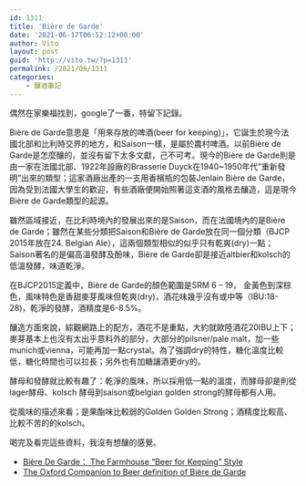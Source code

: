 ```yaml
---
id: 1311
title: 'Bière de Garde'
date: '2021-06-17T06:52:12+00:00'
author: Vito
layout: post
guid: 'http://vito.tw/?p=1311'
permalink: /2021/06/1311
categories:
    - 釀酒筆記
---
```


偶然在家樂福找到，google了一番，特留下記錄。

Bière de Garde意思是「用來存放的啤酒(beer for keeping)」，它誕生於現今法國北部和比利時交界的地方，和Saison一樣，是屬於農村啤酒。以前Bière de Garde是怎麼釀的，並沒有留下太多文獻，己不可考。現今的Bière de Garde則是由一家在法國北部、1922年設廠的Brasserie Duyck在1940~1950年代”重新發明”出來的類型；這家酒廠出產的一支用香檳瓶的包裝Jenlain Bière de Garde，因為受到法國大學生的歡迎，有些酒廠便開始照著這支酒的風格去釀造，這是現今Bière de Garde類型的起源。

雖然區域接近，在比利時境內的發展出來的是Saison，而在法國境內的是Bière de Garde；雖然在某些分類把Saison和Bière de Garde放在同一個分類（BJCP 2015年放在24. Belgian Ale），這兩個類型相似的似乎只有乾爽(dry)一點；Saison著名的是偏高溫發酵及酚味，Bière de Garde卻是接近altbier和kolsch的低溫發酵，味道乾淨。

在BJCP2015定義中，Bière de Garde的顏色範圍是SRM 6 – 19， 金黃色到深棕色，風味特色是香甜麥芽風味但乾爽(dry)，酒花味幾乎沒有或中等（IBU:18-28)，乾淨的發酵，酒精度是6-8.5%。

釀造方面來說，綜觀網路上的配方，酒花不是重點，大約就歐陸酒花20IBU上下；麥芽基本上也沒有太出乎意料外的部分，大部分的pilsner/pale malt，加一些munich或vienna，可能再加一點crystal。為了強調dry的特性，糖化溫度比較低，糖化時間也可以拉長；另外也有加糖讓酒更dry的。

酵母和發酵就比較有趣了：乾淨的風味，所以採用低一點的溫度，而酵母卻是則從lager酵母、kolsch 酵母到saison或belgian golden strong的酵母都有人用。

從風味的描述來看；是果酯味比較弱的Golden Golden Strong；酒精度比較高、比較不苦的的kolsch。

喝完及看完這些資料，我沒有想釀的感覺。

- [Bière De Garde： The Farmhouse “Beer for Keeping” Style](https://learn.kegerator.com/biere-de-garde/)
- [The Oxford Companion to Beer definition of Bière de Garde](https://beerandbrewing.com/dictionary/H4twCu8jAZ/)